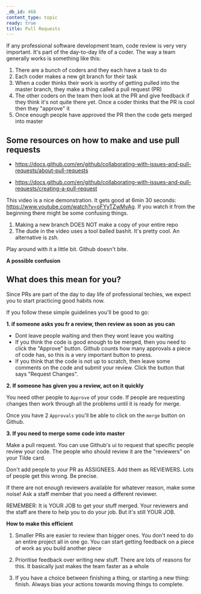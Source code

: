 ```yaml
---
_db_id: 468
content_type: topic
ready: true
title: Pull Requests
---
```


If any professional software development team, code review is very very important. It's part of the day-to-day life of a coder. The way a team generally works is something like this:

1. There are a bunch of coders and they each have a task to do
2. Each coder makes a new git branch for their task
3. When a coder thinks their work is worthy of getting pulled into the master branch, they make a thing called a pull request (PR)
4. The other coders on the team then look at the PR and give feedback if they think it's not quite there yet. Once a coder thinks that the PR is cool then they "approve" it
5. Once enough people have approved the PR then the code gets merged into master

## Some resources on how to make and use pull requests

- https://docs.github.com/en/github/collaborating-with-issues-and-pull-requests/about-pull-requests

- https://docs.github.com/en/github/collaborating-with-issues-and-pull-requests/creating-a-pull-request

This video is a nice demonstration. It gets good at 6min 30 seconds: https://www.youtube.com/watch?v=oFYyTZwMyAg.
If you watch it from the beginning there might be some confusing things.

1. Making a new branch DOES NOT make a copy of your entire repo
2. The dude in the video uses a tool balled bashit. It's pretty cool. An alternative is zsh.

Play around with it a little bit. Github doesn't bite.

**A possible confusion**

## What does this mean for you?

Since PRs are part of the day to day life of professional techies, we expect you to start practicing good habits now.

If you follow these simple guidelines you'll be good to go:

**1. if someone asks you fr a review, then review as soon as you can**

- Dont leave people waiting and then they wont leave you waiting
- If you think the code is good enough to be merged, then you need to click the "Approve" button. Github counts how many approvals a piece of code has, so this is a very important button to press.
- If you think that the code is not up to scratch, then leave some comments on the code and submit your review. Click the button that says "Request Changes".

**2. If someone has given you a review, act on it quickly**

You need other people to `Approve` of your code. If people are requesting changes then work through all the problems until it is ready for merge.

Once you have 2 `Approvals` you'll be able to click on the `merge` button on Github.

**3. If you need to merge some code into master**

Make a pull request. You can use Github's ui to request that specific people review your code. The people who should review it are the "reviewers" on your Tilde card.

Don't add people to your PR as ASSIGNEES. Add them as REVIEWERS. Lots of people get this wrong. Be precise.

If there are not enough reviewers available for whatever reason, make some noise! Ask a staff member that you need a different reviewer.

REMEMBER: It is YOUR JOB to get your stuff merged. Your reviewers and the staff are there to help you to do your job. But it's still YOUR JOB.

**How to make this efficient**

1. Smaller PRs are easier to review than bigger ones. You don't need to do an entire project all in one go. You can start getting feedback on a piece of work as you build another piece

2. Prioritise feedback over writing new stuff. There are lots of reasons for this. It basically just makes the team faster as a whole

3. If you have a choice between finishing a thing, or starting a new thing: finish. Always bias your actions towards moving things to complete.
